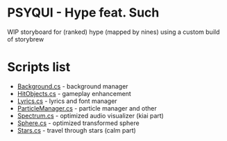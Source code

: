 # PSYQUI - Hype feat. Such
WIP storyboard for (ranked) hype (mapped by nines) using a custom build of storybrew
# Scripts list
* [Background.cs](http://github.com/nolife99/so-hype/blob/master/Background.cs) - background manager
* [HitObjects.cs](http://github.com/nolife99/so-hype/blob/master/HitObjects.cs) - gameplay enhancement
* [Lyrics.cs](http://github.com/nolife99/so-hype/blob/master/Lyrics.cs) - lyrics and font manager
* [ParticleManager.cs](http://github.com/nolife99/so-hype/blob/master/ParticleManager.cs) - particle manager and other
* [Spectrum.cs](http://github.com/nolife99/so-hype/blob/master/Spectrum.cs) - optimized audio visualizer (kiai part)
* [Sphere.cs](http://github.com/nolife99/so-hype/blob/master/Sphere.cs) - optimized transformed sphere
* [Stars.cs](http://github.com/nolife99/so-hype/blob/master/Stars.cs) - travel through stars (calm part)